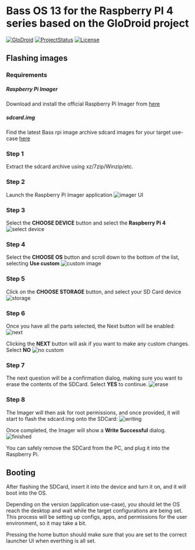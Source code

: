 # Bass OS 13 for the Raspberry PI 4 series based on the GloDroid project

[![GloDroid](https://img.shields.io/badge/GLODROID-PROJECT-blue)](https://github.com/GloDroid/glodroid_manifest)
[![ProjectStatus](https://img.shields.io/badge/PROJECT-STATUS-yellowgreen)](https://github.com/GloDroidCommunity/raspberry-pi/issues/1)
[![License](https://img.shields.io/badge/License-Apache%202.0-blue.svg)](https://opensource.org/licenses/Apache-2.0)

## Flashing images

### Requirements

##### Raspberry Pi Imager
Download and install the official Raspberry Pi Imager from [here](https://www.raspberrypi.com/software/)

##### sdcard.img
Find the latest Bass rpi image archive sdcard images for your target use-case [here](https://sourceforge.net/projects/bliss-co-labs/files/BlissBass/Raspberry-Pi/)

### Step 1
Extract the sdcard archive using xz/7zip/Winzip/etc. 

### Step 2
Launch the Raspberry Pi Imager application
![imager UI](images/rpi-imager.png)

### Step 3
Select the **CHOOSE DEVICE** button and select the **Raspberry Pi 4**
![select device](images/rpi-imager-select.png)

### Step 4
Select the **CHOOSE OS** button and scroll down to the bottom of the list, selecting **Use custom**
![custom image](images/rpi-imager-custom-image.png)

### Step 5
Click on the **CHOOSE STORAGE** button, and select your SD Card device
![storage](images/rpi-imager-storage.png)

### Step 6
Once you have all the parts selected, the Next button will be enabled:
![next](images/rpi-imager-next.png)

Clicking the **NEXT** button will ask if you want to make any custom changes. Select **NO**
![no custom](images/rpi-imager-no-custom.png)

### Step 7
The next question will be a confirmation dialog, making sure you want to erase the contents of the SDCard. Select **YES** to continue. 
![erase](images/rpi-imager-erase.png)

### Step 8 
The Imager will then ask for root permissions, and once provided, it will start to flash the sdcard.img onto the SDCard:
![writing](images/rpi-imager-writing.png)

Once completed, the Imager will show a **Write Successful** dialog. 
![finished](images/rpi-imager-finish.png)

You can safely remove the SDCard from the PC, and plug it into the Raspberry Pi. 

## Booting

After flashing the SDCard, insert it into the device and turn it on, and it will boot into the OS. 

Depending on the version (application use-case), you should let the OS reach the desktop and wait while the target configurations are being set. This process will be setting up configs, apps, and permissions for the user environment, so it may take a bit.

Pressing the home button should make sure that you are set to the correct launcher UI when everthing is all set. 
